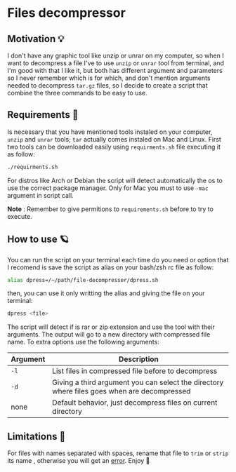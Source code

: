 # Files decompressor 

## Motivation :bulb:
I don't have any graphic tool like unzip or unrar on my computer, so when I want to decompress a file I've to use `unzip` or `unrar` tool from terminal, and I'm good with that I like it, but both has different argument and parameters so I never remember which is for which, and don't mention arguments needed to decompress `tar.gz` files, so I decide to create a script that combine the three commands to be easy to use.

## Requirements :mag_right:
Is necessary that you have mentioned tools instaled on your computer, `unzip` and `unrar` tools; `tar` actually comes instaled on Mac and Linux. First two tools can be downloaded easily using `requirments.sh` file executing it as follow:

```Bash
./requirments.sh 
```
For distros like Arch or Debian the script will detect automatically the os to use the correct package manager. Only for Mac you must to use `-mac` argument in script call.

**Note**
:		Remember to give permitions to `requirements.sh` before to try to execute.

## How to use :ringed_planet:
You can run the script on your terminal each time do you need or option that I recomend is save the script as alias on your bash/zsh rc file as follow:

```Bash
alias dpress=/~/path/file-decompresser/dpress.sh
```

then, you can use it only writting the alias and giving the file on your terminal:
```Bash
dpress <file> 
```
The script will detect if is rar or zip extension and use the tool with their arguments. The output will go to a new directory with compressed file name. To extra options use the following arguments:

| Argument | Description                                                                                 |
|----------|---------------------------------------------------------------------------------------------|
| `-l`       | List files in compressed file before to decompress                                          |
| `-d`       | Giving a third argument you can select the directory where files goes when are decompressed |
| none     | Default behavior, just decompress files on current directory                                |

## Limitations :construction:
For files with names separated with spaces, rename that file to `trim` or `strip` its name , otherwise you will get an [error](https://stackoverflow.com/questions/30999227/how-to-solve-unzip-cannot-find-or-open-error-in-linux-os). Enjoy :bamboo:
